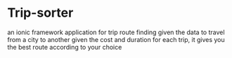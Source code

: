 # Trip-sorter
an ionic framework application for trip route finding given the data to travel from a city to another given the cost and duration for each trip, it gives you the best route according to your choice

